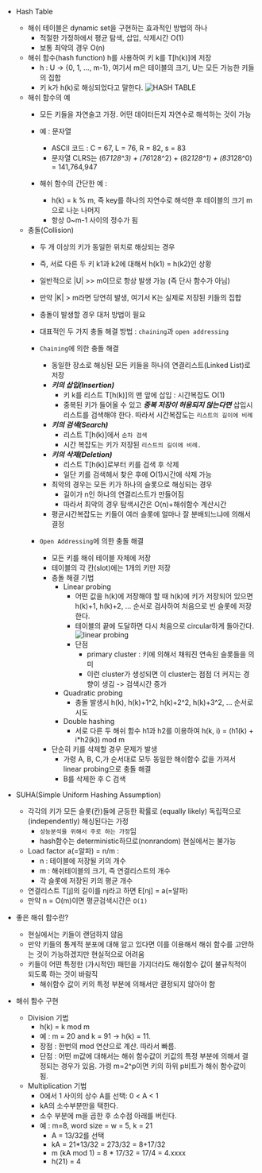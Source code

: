 - Hash Table
    - 해쉬 테이블은 dynamic set을 구현하는 효과적인 방법의 하나
        - 적절한 가정하에서 평균 탐색, 삽입, 삭제시간 O(1)
        - 보통 최악의 경우 O(n) 
    - 해쉬 함수(hash function) h를 사용하여 키 k를 T[h(k)]에 저장
        - h : U -> {0, 1, ..., m-1}, 여기서 m은 테이블의 크기, U는 모든 가능한 키들의 집합
        - 키 k가 h(k)로 해싱되었다고 말한다.
    ![HASH TABLE](https://t1.daumcdn.net/cfile/tistory/2744703859117EC226)
    - 해쉬 함수의 예
        - 모든 키들을 자연술고 가정. 어떤 데이터든지 자연수로 해석하는 것이 가능
        - 예 : 문자열
            - ASCII 코드 : C = 67, L = 76, R = 82, s = 83
            - 문자열 CLRS는 (67*128^3) + (76*128^2) + (82*128^1) + (83*128^0) = 141,764,947
        
        - 해쉬 함수의 간단한 예 :
            - h(k) = k % m, 즉 key를 하나의 자연수로 해석한 후 테이블의 크기 m으로 나눈 나머지
            - 항상 0~m-1 사이의 정수가 됨
    - 충돌(Collision)
        - 두 개 이상의 키가 동일한 위치로 해싱되는 경우
        - 즉, 서로 다른 두 키 k1과 k2에 대해서 h(k1) = h(k2)인 상황
        - 일반적으로 |U| >> m이므로 항상 발생 가능 (즉 단사 함수가 아님)
        - 만약 |K| > m라면 당연히 발생, 여기서 K는 실제로 저장된 키들의 집합
        - 충돌이 발생할 경우 대처 방법이 필요
        - 대표적인 두 가지 충돌 해결 방법 : `chaining`과 `open addressing`
        - `Chaining`에 의한 충돌 해결
            - 동일한 장소로 해싱된 모든 키들을 하나의 연결리스트(Linked List)로 저장
            - ***키의 삽입(Insertion)***
                - 키 k를 리스트 T[h(k)]의 맨 앞에 삽입 : 시간복잡도 O(1)
                - 중복된 키가 들어올 수 있고 ***중복 저장이 허용되지 않는다면*** 삽입시 리스트를 검색해야 한다. 따라서 시간복잡도는 `리스트의 길이에 비례`
            - ***키의 검색(Search)***
                - 리스트 T[h(k)]에서 `순차 검색`
                - 시간 복잡도는 키가 저장된 `리스트의 길이에 비례.`
            - ***키의 삭제(Deletion)***
                - 리스트 T[h(k)]로부터 키를 검색 후 삭제
                - 일단 키를 검색헤서 찾은 후에 O(1)시간에 삭제 가능
            - 최악의 경우는 모든 키가 하나의 슬롯으로 해싱되는 경우
                - 길이가 n인 하나의 연결리스트가 만들어짐
                - 따라서 최악의 경우 탐색시간은 O(n)+해쉬함수 계산시간
            - 평균시간복잡도는 키들이 여러 슬롯에 얼마나 잘 분배되느냐에 의해서 결정

        - `Open Addressing`에 의한 충돌 해결
            - 모든 키를 해쉬 테이블 자체에 저장
            - 테이블의 각 칸(slot)에는 1개의 키만 저장
            - 충돌 해결 기법
                - Linear probing
                    - 어떤 값을 h(k)에 저장해야 할 때 h(k)에 키가 저장되어 있으면 h(k)+1, h(k)+2, ... 순서로 검사하여 처음으로 빈 슬롯에 저장한다.
                    - 테이블의 끝에 도달하면 다시 처음으로 circular하게 돌아간다.
                    ![linear probing](https://t1.daumcdn.net/cfile/tistory/273E843C5911978224)
                    - 단점 
                        - primary cluster : 키에 의해서 채워진 연속된 슬롯들을 의미
                        - 이런 cluster가 생성되면 이 cluster는 점점 더 커지는 경향이 생김 -> 검색시간 증가
                - Quadratic probing
                    - 충돌 발생시 h(k), h(k)+1^2, h(k)+2^2, h(k)+3^2, ... 순서로 시도
                - Double hashing
                    - 서로 다른 두 해쉬 함수 h1과 h2를 이용하여 h(k, i) = (h1(k) + i*h2(k)) mod m 
            - 단순히 키를 삭제할 경우 문제가 발생
                - 가령 A, B, C,가 순서대로 모두 동일한 해쉬함수 값을 가져서 linear probing으로 충돌 해결
                - B를 삭제한 후 C 검색                           
- SUHA(Simple Uniform Hashing Assumption)
    - 각각의 키가 모든 슬롯(칸)들에 균등한 확률로 (equally likely) 독립적으로 (independently) 해싱된다는 가정 
        - `성능분석을 위해서 주로 하는 가정`임
        - hash함수는 deterministic하므로(nonrandom) 현실에서는 불가능
    - Load factor a(=알파) = n/m :
        - n : 테이블에 저장될 키의 개수
        - m : 해쉬테이블의 크기, 즉 연결리스트의 개수
        - 각 슬롯에 저장된 키의 평균 개수
    - 연결리스트 T[j]의 길이를 nj라고 하면 E[nj] = a(=알파)
    - 만약 n = O(m)이면 평균검색시간은 `O(1)`

- 좋은 해쉬 함수란?
    - 현실에서는 키들이 랜덤하지 않음
    - 만약 키들의 통계적 분포에 대해 알고 있다면 이를 이용해서 해쉬 함수를 고안하는 것이 가능하겠지만 현실적으로 어려움
    - 키들이 어떤 특정한 (가시적인) 패턴을 가지더라도 해쉬함수 값이 불규칙적이 되도록 하는 것이 바람직
        - 해쉬함수 값이 키의 특정 부분에 의해서만 결정되지 않아야 함

- 해쉬 함수 구현
    - Division 기법
        - h(k) = k mod m
        - 예 : m = 20 and k = 91 -> h(k) = 11.
        - 장점 : 한번의 mod 연산으로 계산. 따라서 빠름.
        - 단점 : 어떤 m값에 대해서는 해쉬 함수값이 키값의 특정 부분에 의해서 결정되는 경우가 있음. 가령 m=2^p이면 키의 하위 p비트가 해쉬 함수값이 됨.
    - Multiplication 기법
        - 0에서 1 사이의 상수 A를 선택: 0 < A < 1
        - kA의 소수부분만을 택한다.
        - 소수 부분에 m을 곱한 후 소수점 아래를 버린다.
        - 예 : m=8, word size = w = 5, k = 21
            - A = 13/32를 선택
            - kA = 21*13/32 = 273/32 = 8+17/32
            - m (kA mod 1) = 8 * 17/32 = 17/4 = 4.xxxx
            - h(21) = 4
    